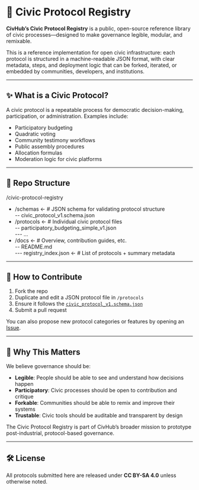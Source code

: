 # 🧠 Civic Protocol Registry

**CivHub’s Civic Protocol Registry** is a public, open-source reference library of civic processes—designed to make governance legible, modular, and remixable.

This is a reference implementation for open civic infrastructure: each protocol is structured in a machine-readable JSON format, with clear metadata, steps, and deployment logic that can be forked, iterated, or embedded by communities, developers, and institutions.

---

## ✨ What is a Civic Protocol?

A civic protocol is a repeatable process for democratic decision-making, participation, or administration. Examples include:

- Participatory budgeting
- Quadratic voting
- Community testimony workflows
- Public assembly procedures
- Allocation formulas
- Moderation logic for civic platforms

---

## 📁 Repo Structure

/civic-protocol-registry <br>
- /schemas ← # JSON schema for validating protocol structure <br>
    -- civic_protocol_v1.schema.json <br>
- /protocols ← # Individual civic protocol files <br>
    -- participatory_budgeting_simple_v1.json <br>
        --- … <br>
- /docs ← # Overview, contribution guides, etc. <br>
    -- README.md <br>
        --- registry_index.json ← # List of protocols + summary metadata

---

## 🔄 How to Contribute

1. Fork the repo
2. Duplicate and edit a JSON protocol file in `/protocols`
3. Ensure it follows the [`civic_protocol_v1.schema.json`](../schemas/civic_protocol_v1.schema.json)
4. Submit a pull request

You can also propose new protocol categories or features by opening an [Issue](https://github.com/YOUR_REPO/issues).

---

## 🧪 Why This Matters

We believe governance should be:
- **Legible**: People should be able to see and understand how decisions happen
- **Participatory**: Civic processes should be open to contribution and critique
- **Forkable**: Communities should be able to remix and improve their systems
- **Trustable**: Civic tools should be auditable and transparent by design

The Civic Protocol Registry is part of CivHub’s broader mission to prototype post-industrial, protocol-based governance.

---

## 🛠️ License

All protocols submitted here are released under **CC BY-SA 4.0** unless otherwise noted.
